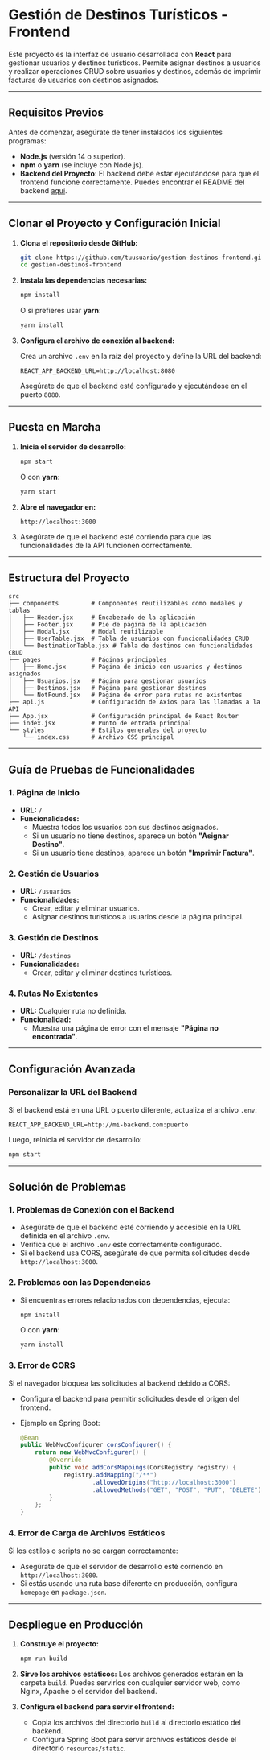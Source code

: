 
# Gestión de Destinos Turísticos - Frontend

Este proyecto es la interfaz de usuario desarrollada con **React** para gestionar usuarios y destinos turísticos. Permite asignar destinos a usuarios y realizar operaciones CRUD sobre usuarios y destinos, además de imprimir facturas de usuarios con destinos asignados.

---

## **Requisitos Previos**

Antes de comenzar, asegúrate de tener instalados los siguientes programas:

- **Node.js** (versión 14 o superior).
- **npm** o **yarn** (se incluye con Node.js).
- **Backend del Proyecto**: El backend debe estar ejecutándose para que el frontend funcione correctamente. Puedes encontrar el README del backend [aquí](link-a-readme-backend).

---

## **Clonar el Proyecto y Configuración Inicial**

1. **Clona el repositorio desde GitHub:**

   ```bash
   git clone https://github.com/tuusuario/gestion-destinos-frontend.git
   cd gestion-destinos-frontend
   ```

2. **Instala las dependencias necesarias:**

   ```bash
   npm install
   ```
   O si prefieres usar **yarn**:
   ```bash
   yarn install
   ```

3. **Configura el archivo de conexión al backend:**

   Crea un archivo `.env` en la raíz del proyecto y define la URL del backend:

   ```env
   REACT_APP_BACKEND_URL=http://localhost:8080
   ```

   Asegúrate de que el backend esté configurado y ejecutándose en el puerto `8080`.

---

## **Puesta en Marcha**

1. **Inicia el servidor de desarrollo:**

   ```bash
   npm start
   ```

   O con **yarn**:

   ```bash
   yarn start
   ```

2. **Abre el navegador en:**

   ```
   http://localhost:3000
   ```

3. Asegúrate de que el backend esté corriendo para que las funcionalidades de la API funcionen correctamente.

---

## **Estructura del Proyecto**

```plaintext
src
├── components         # Componentes reutilizables como modales y tablas
│   ├── Header.jsx     # Encabezado de la aplicación
│   ├── Footer.jsx     # Pie de página de la aplicación
│   ├── Modal.jsx      # Modal reutilizable
│   ├── UserTable.jsx  # Tabla de usuarios con funcionalidades CRUD
│   └── DestinationTable.jsx # Tabla de destinos con funcionalidades CRUD
├── pages              # Páginas principales
│   ├── Home.jsx       # Página de inicio con usuarios y destinos asignados
│   ├── Usuarios.jsx   # Página para gestionar usuarios
│   ├── Destinos.jsx   # Página para gestionar destinos
│   └── NotFound.jsx   # Página de error para rutas no existentes
├── api.js             # Configuración de Axios para las llamadas a la API
├── App.jsx            # Configuración principal de React Router
├── index.jsx          # Punto de entrada principal
└── styles             # Estilos generales del proyecto
    └── index.css      # Archivo CSS principal
```

---

## **Guía de Pruebas de Funcionalidades**

### **1. Página de Inicio**

- **URL:** `/`
- **Funcionalidades:**
  - Muestra todos los usuarios con sus destinos asignados.
  - Si un usuario no tiene destinos, aparece un botón **"Asignar Destino"**.
  - Si un usuario tiene destinos, aparece un botón **"Imprimir Factura"**.

### **2. Gestión de Usuarios**

- **URL:** `/usuarios`
- **Funcionalidades:**
  - Crear, editar y eliminar usuarios.
  - Asignar destinos turísticos a usuarios desde la página principal.

### **3. Gestión de Destinos**

- **URL:** `/destinos`
- **Funcionalidades:**
  - Crear, editar y eliminar destinos turísticos.

### **4. Rutas No Existentes**

- **URL:** Cualquier ruta no definida.
- **Funcionalidad:**
  - Muestra una página de error con el mensaje **"Página no encontrada"**.

---

## **Configuración Avanzada**

### **Personalizar la URL del Backend**

Si el backend está en una URL o puerto diferente, actualiza el archivo `.env`:

```env
REACT_APP_BACKEND_URL=http://mi-backend.com:puerto
```

Luego, reinicia el servidor de desarrollo:

```bash
npm start
```

---

## **Solución de Problemas**

### **1. Problemas de Conexión con el Backend**

- Asegúrate de que el backend esté corriendo y accesible en la URL definida en el archivo `.env`.
- Verifica que el archivo `.env` esté correctamente configurado.
- Si el backend usa CORS, asegúrate de que permita solicitudes desde `http://localhost:3000`.

### **2. Problemas con las Dependencias**

- Si encuentras errores relacionados con dependencias, ejecuta:
  ```bash
  npm install
  ```
  O con **yarn**:
  ```bash
  yarn install
  ```

### **3. Error de CORS**

Si el navegador bloquea las solicitudes al backend debido a CORS:
- Configura el backend para permitir solicitudes desde el origen del frontend.
- Ejemplo en Spring Boot:

  ```java
  @Bean
  public WebMvcConfigurer corsConfigurer() {
      return new WebMvcConfigurer() {
          @Override
          public void addCorsMappings(CorsRegistry registry) {
              registry.addMapping("/**")
                      .allowedOrigins("http://localhost:3000")
                      .allowedMethods("GET", "POST", "PUT", "DELETE");
          }
      };
  }
  ```

### **4. Error de Carga de Archivos Estáticos**

Si los estilos o scripts no se cargan correctamente:
- Asegúrate de que el servidor de desarrollo esté corriendo en `http://localhost:3000`.
- Si estás usando una ruta base diferente en producción, configura `homepage` en `package.json`.

---

## **Despliegue en Producción**

1. **Construye el proyecto:**
   ```bash
   npm run build
   ```

2. **Sirve los archivos estáticos:**
   Los archivos generados estarán en la carpeta `build`. Puedes servirlos con cualquier servidor web, como Nginx, Apache o el servidor del backend.

3. **Configura el backend para servir el frontend:**
   - Copia los archivos del directorio `build` al directorio estático del backend.
   - Configura Spring Boot para servir archivos estáticos desde el directorio `resources/static`.

